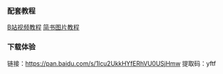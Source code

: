 ### 配套教程

[B站视频教程](https://www.bilibili.com/video/BV1EK4y187Kf)
[简书图片教程](https://www.jianshu.com/nb/33278365)

### 下载体验

链接：https://pan.baidu.com/s/1Icu2UkkHYfERhVU0USjHmw 
提取码：yftf 
